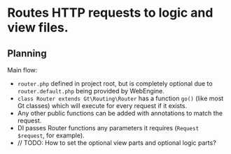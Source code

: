 Routes HTTP requests to logic and view files.
=============================================

Planning
--------

Main flow:

+ `router.php` defined in project root, but is completely optional due to `router.default.php` being provided by WebEngine.
+ `class Router extends Gt\Routing\Router` has a function `go()` (like most Gt classes) which will execute for every request if it exists.
+ Any other public functions can be added with annotations to match the request.
+ DI passes Router functions any parameters it requires (`Request $request`, for example). 
+ // TODO: How to set the optional view parts and optional logic parts?
